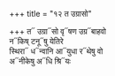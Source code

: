 +++
title = "१२ त उग्रासो"

+++
त᳓ उग्रा᳓सो वृ᳓षण उग्र᳓बाहवो  
न᳓किष् टनू᳓षु येतिरे  
स्थिरा᳓ ध᳓न्वानि आ᳓युधा र᳓थेषु वो  
अ᳓नीकेषु अ᳓धि श्रि᳓यः